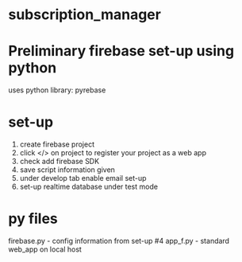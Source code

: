 # subscription_manager

# Preliminary firebase set-up using python
uses python library: pyrebase

# set-up
1. create firebase project
2. click </> on project to register your project as a web app
3. check add firebase SDK
4. save script information given
5. under develop tab enable email set-up
6. set-up realtime database under test mode

# py files
firebase.py - config information from set-up #4
app_f.py - standard web_app on local host


